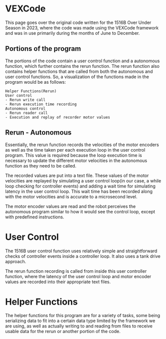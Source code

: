 # VEXCode

This page goes over the original code written for the 1516B Over Under Season in 2023, where the code was made using the VEXCode framework and was in use primarily during the months of June to December.

## Portions of the program

The portions of the code contain a user control function and a autonomous function, which further contains the rerun function. The rerun function also contains helper functions that are called from both the autonomous and user control functions. So, a visualization of the functions made in the program would be as follows:

```
Helper Functions(Rerun)
User control
- Rerun write call
- Rerun execution time recording
Autonomous control
- Rerun reader call
- Execution and replay of recorder motor values
```


## Rerun - Autonomous

Essentially, the rerun function records the velocities of the motor encoders as well as the time taken per each execution loop in the user control program. This value is required because the loop execution time is necessary to update the different motor velocities in the autonomous function as they need to be called.

The recorded values are put into a text file. These values of the motor velocities are replayed by simulating a user control loop(in our case, a while loop checking for controller events) and adding a wait time for simulating latency in the user control loop. This wait time has been recorded along with the motor velocities and is accurate to a microsecond level.

The motor encoder values are read and the robot perceives the autonomous program similar to how it would see the control loop, except with predefined instructions.

# User Control

The 1516B user control function uses relatively simple and straightforward checks of controller events inside a controller loop. It also uses a tank drive approach. 

The rerun function recording is called from inside this user controller function, where the latency of the user control loop and motor encoder values are recorded into their appropriate text files.

# Helper Functions

The helper functions for this program are for a variety of tasks, some being serializing data to fit into a certain data type limited by the framework we are using, as well as actually writing to and reading from files to receive usable data for the rerun or another portion of the code.
